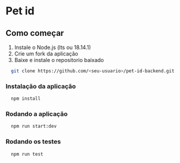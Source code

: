 # Pet id

## Como começar

1. Instale o Node.js (lts ou 18.14.1)
2. Crie um fork da aplicação
3. Baixe e instale o repositorio baixado

```bash
  git clone https://github.com/<seu-usuario>/pet-id-backend.git
```

### Instalação da aplicação

```bash
  npm install
```

### Rodando a aplicação

```bash
  npm run start:dev
```

### Rodando os testes

```bash
  npm run test
```
